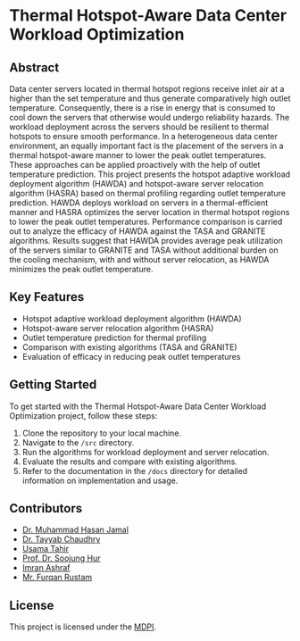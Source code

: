 # Thermal Hotspot-Aware Data Center Workload Optimization

## Abstract
Data center servers located in thermal hotspot regions receive inlet air at a higher than the set temperature and thus generate comparatively high outlet temperature. Consequently, there is a rise in energy that is consumed to cool down the servers that otherwise would undergo reliability hazards. The workload deployment across the servers should be resilient to thermal hotspots to ensure smooth performance. In a heterogeneous data center environment, an equally important fact is the placement of the servers in a thermal hotspot-aware manner to lower the peak outlet temperatures. These approaches can be applied proactively with the help of outlet temperature prediction. This project presents the hotspot adaptive workload deployment algorithm (HAWDA) and hotspot-aware server relocation algorithm (HASRA) based on thermal profiling regarding outlet temperature prediction. HAWDA deploys workload on servers in a thermal-efficient manner and HASRA optimizes the server location in thermal hotspot regions to lower the peak outlet temperatures. Performance comparison is carried out to analyze the efficacy of HAWDA against the TASA and GRANITE algorithms. Results suggest that HAWDA provides average peak utilization of the servers similar to GRANITE and TASA without additional burden on the cooling mechanism, with and without server relocation, as HAWDA minimizes the peak outlet temperature.

## Key Features
- Hotspot adaptive workload deployment algorithm (HAWDA)
- Hotspot-aware server relocation algorithm (HASRA)
- Outlet temperature prediction for thermal profiling
- Comparison with existing algorithms (TASA and GRANITE)
- Evaluation of efficacy in reducing peak outlet temperatures  

## Getting Started
To get started with the Thermal Hotspot-Aware Data Center Workload Optimization project, follow these steps:

1. Clone the repository to your local machine.
2. Navigate to the `/src` directory.
3. Run the algorithms for workload deployment and server relocation.
4. Evaluate the results and compare with existing algorithms.
5. Refer to the documentation in the `/docs` directory for detailed information on implementation and usage.

## Contributors

- [Dr. Muhammad Hasan Jamal](https://sciprofiles.com/profile/mhjamal)
- [Dr. Tayyab Chaudhry](https://sciprofiles.com/profile/2071102)
- [Usama Tahir](https://sciprofiles.com/profile/usamatahir)
- [Prof. Dr. Soojung Hur](https://sciprofiles.com/profile/1048270)
- [Imran Ashraf](https://sciprofiles.com/profile/unknown-author/Z2dHbDdXUERxMS91cGFiZjZXbVBQdz09)
- [Mr. Furqan Rustam](https://sciprofiles.com/profile/furqanrustam)

## License
This project is licensed under the [MDPI](https://www.mdpi.com/1996-1073/15/7/2541).

